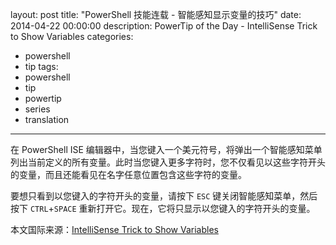 ﻿layout: post
title: "PowerShell 技能连载 - 智能感知显示变量的技巧"
date: 2014-04-22 00:00:00
description: PowerTip of the Day - IntelliSense Trick to Show Variables
categories:
- powershell
- tip
tags:
- powershell
- tip
- powertip
- series
- translation
---
在 PowerShell ISE 编辑器中，当您键入一个美元符号，将弹出一个智能感知菜单列出当前定义的所有变量。此时当您键入更多字符时，您不仅看见以这些字符开头的变量，而且还能看见在名字任意位置包含这些字符的变量。

要想只看到以您键入的字符开头的变量，请按下 `ESC` 键关闭智能感知菜单，然后按下 `CTRL`+`SPACE` 重新打开它。现在，它将只显示以您键入的字符开头的变量。

<!--more-->
本文国际来源：[IntelliSense Trick to Show Variables](http://community.idera.com/powershell/powertips/b/tips/posts/intellisense-trick-to-show-variables)
